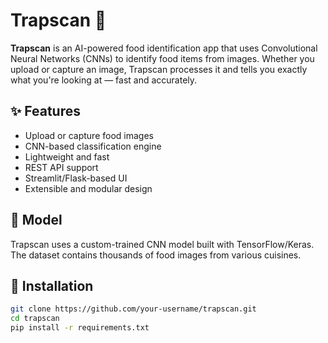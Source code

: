 # Trapscan 🍲

**Trapscan** is an AI-powered food identification app that uses Convolutional Neural Networks (CNNs) to identify food items from images. Whether you upload or capture an image, Trapscan processes it and tells you exactly what you're looking at — fast and accurately.

## ✨ Features

- Upload or capture food images
- CNN-based classification engine
- Lightweight and fast
- REST API support
- Streamlit/Flask-based UI
- Extensible and modular design

## 🧠 Model

Trapscan uses a custom-trained CNN model built with TensorFlow/Keras. The dataset contains thousands of food images from various cuisines.

## 🚀 Installation

```bash
git clone https://github.com/your-username/trapscan.git
cd trapscan
pip install -r requirements.txt
